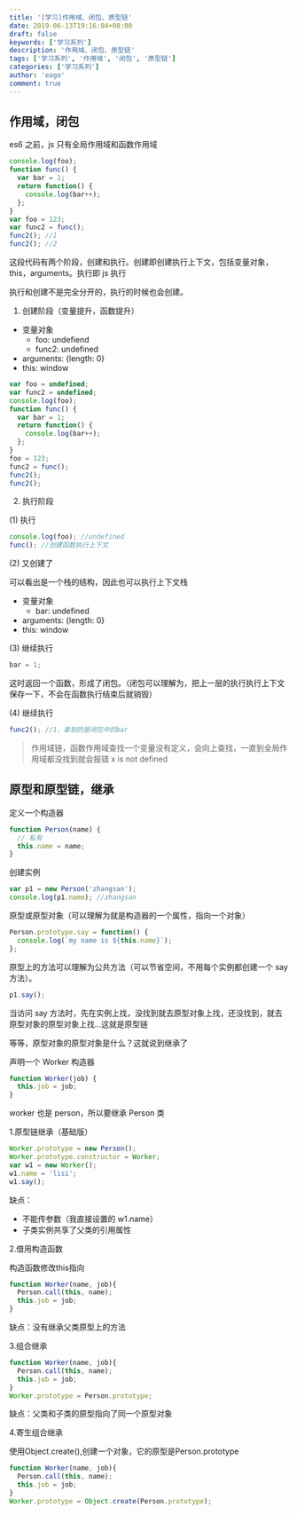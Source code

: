 ```yaml
---
title: '[学习]作用域、闭包、原型链'
date: 2019-06-13T19:16:04+08:00
draft: false
keywords: ['学习系列']
description: '作用域、闭包、原型链'
tags: ['学习系列', '作用域', '闭包', '原型链']
categories: ['学习系列']
author: 'eago'
comment: true
---
```


## 作用域，闭包

es6 之前，js 只有全局作用域和函数作用域

```js
console.log(foo);
function func() {
  var bar = 1;
  return function() {
    console.log(bar++);
  };
}
var foo = 123;
var func2 = func();
func2(); //1
func2(); //2
```

这段代码有两个阶段，创建和执行。创建即创建执行上下文，包括变量对象，this，arguments。执行即 js 执行

执行和创建不是完全分开的，执行的时候也会创建。

1. 创建阶段（变量提升，函数提升）

- 变量对象
  - foo: undefiend
  - func2: undefined
- arguments: {length: 0}
- this: window

```js
var foo = undefined;
var func2 = undefined;
console.log(foo);
function func() {
  var bar = 1;
  return function() {
    console.log(bar++);
  };
}
foo = 123;
func2 = func();
func2();
func2();
```

2. 执行阶段

(1) 执行

```js
console.log(foo); //undefined
func(); //创建函数执行上下文
```

(2) 又创建了

可以看出是一个栈的结构，因此也可以执行上下文栈

- 变量对象
  - bar: undefined
- arguments: {length: 0}
- this: window

(3) 继续执行

```js
bar = 1;
```

这时返回一个函数，形成了闭包。（闭包可以理解为，把上一层的执行执行上下文保存一下，不会在函数执行结束后就销毁）

(4) 继续执行

```js
func2(); //1，拿到的是闭包中的bar
```

> 作用域链，函数作用域查找一个变量没有定义，会向上查找，一直到全局作用域都没找到就会报错 x is not defined

## 原型和原型链，继承

定义一个构造器

```js
function Person(name) {
  // 私有
  this.name = name;
}
```

创建实例

```js
var p1 = new Person('zhangsan');
console.log(p1.name); //zhangsan
```

原型或原型对象（可以理解为就是构造器的一个属性，指向一个对象）

```js
Person.prototype.say = function() {
  console.log(`my name is ${this.name}`);
};
```

原型上的方法可以理解为公共方法（可以节省空间，不用每个实例都创建一个 say 方法）。

```js
p1.say();
```

当访问 say 方法时，先在实例上找，没找到就去原型对象上找，还没找到，就去原型对象的原型对象上找...这就是原型链

等等，原型对象的原型对象是什么？这就说到继承了

声明一个 Worker 构造器

```js
function Worker(job) {
  this.job = job;
}
```

worker 也是 person，所以要继承 Person 类

1.原型链继承（基础版）

```js
Worker.prototype = new Person();
Worker.prototype.constructor = Worker;
var w1 = new Worker();
w1.name = 'lisi';
w1.say();
```

缺点：

- 不能传参数（我直接设置的 w1.name）
- 子类实例共享了父类的引用属性

2.借用构造函数

构造函数修改this指向

```js
function Worker(name, job){
  Person.call(this, name);
  this.job = job;
}
```
缺点：没有继承父类原型上的方法

3.组合继承


```js
function Worker(name, job){
  Person.call(this, name);
  this.job = job;
}
Worker.prototype = Person.prototype;
```

缺点：父类和子类的原型指向了同一个原型对象

4.寄生组合继承

使用Object.create(),创建一个对象，它的原型是Person.prototype

```js
function Worker(name, job){
  Person.call(this, name);
  this.job = job;
}
Worker.prototype = Object.create(Person.prototype);
```